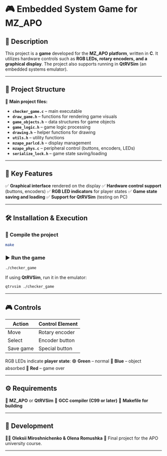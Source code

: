 # 🎮 Embedded System Game for MZ\_APO

## 📌 Description

This project is a **game** developed for the **MZ\_APO platform**, written in **C**.
It utilizes hardware controls such as **RGB LEDs, rotary encoders, and a graphical display**.
The project also supports running in **QtRVSim** (an embedded systems emulator).

---

## 📂 Project Structure

📁 **Main project files:**

* **`checker_game.c`** – main executable
* **`draw_game.h`** – functions for rendering game visuals
* **`game_objects.h`** – data structures for game objects
* **`game_logic.h`** – game logic processing
* **`drawing.h`** – helper functions for drawing
* **`utils.h`** – utility functions
* **`mzapo_parlcd.h`** – display management
* **`mzapo_phys.c`** – peripheral control (buttons, encoders, LEDs)
* **`serialize_lock.h`** – game state saving/loading

---

## 🎯 Key Features

✅ **Graphical interface** rendered on the display
✅ **Hardware control support** (buttons, encoders)
✅ **RGB LED indicators** for player states
✅ **Game state saving and loading**
✅ **Support for QtRVSim** (testing on PC)

---

## 🛠 Installation & Execution

### 🔧 **Compile the project**

```sh
make
```

### ▶ **Run the game**

```sh
./checker_game
```

If using **QtRVSim**, run it in the emulator:

```sh
qtrvsim ./checker_game
```

---

## 🎮 Controls

| Action    | Control Element |
| --------- | --------------- |
| Move      | Rotary encoder  |
| Select    | Encoder button  |
| Save game | Special button  |

RGB LEDs indicate **player state**:
🟢 **Green** – normal
🔵 **Blue** – object absorbed
🔴 **Red** – game over

---

## ⚙️ Requirements

📌 **MZ\_APO** or **QtRVSim**
📌 **GCC compiler (C99 or later)**
📌 **Makefile for building**

---

## 🚀 Development

👨‍💻 **Oleksii Miroshnichenko & Olena Romushka**
📅 Final project for the APO university course.

---

